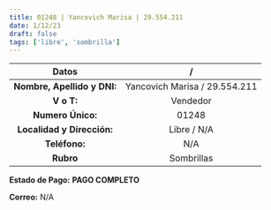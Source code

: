 ```yaml
---
title: 01248 | Yancovich Marisa | 29.554.211
date: 1/12/23
draft: false
tags: ['libre', 'sombrilla']
---
```


|          **Datos**          |               /               |
|:---------------------------:|:-----------------------------:|
| **Nombre, Apellido y DNI:** | Yancovich Marisa / 29.554.211 |
|          **V o T:**         |            Vendedor           |
|      **Numero Único:**      |             01248             |
|  **Localidad y Dirección:** |          Libre / N/A          |
|        **Teléfono:**        |              N/A              |
|          **Rubro**          |           Sombrillas          |

**Estado de Pago:** **PAGO COMPLETO**

**Correo:** N/A
